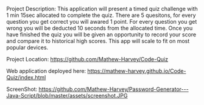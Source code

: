 Project Description: This application will present a timed quiz challenge with 1 min 15sec allocated to complete the quiz. There are 5 quesitons, for every question you get correct you will awared 1 point. For every question you get wrong you will be deducted 10 seconds from the allocated time. Once you have finished the quiz you will be given an opportunity to record your score and compare it to historical high scores. This app will scale to fit on most popular devices. 

Project Location: https://github.com/Mathew-Harvey/Code-Quiz

Web application deployed here: https://mathew-harvey.github.io/Code-Quiz/index.html

ScreenShot: https://github.com/Mathew-Harvey/Password-Generator---Java-Script/blob/master/assets/screenshot.JPG
